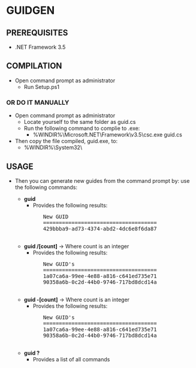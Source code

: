 ﻿# GUIDGEN

## PREREQUISITES
* .NET Framework 3.5

## COMPILATION
* Open command prompt as administrator
	* Run Setup.ps1
### OR DO IT MANUALLY
* Open command prompt as administrator
	* Locate yourself to the same folder as guid.cs
	* Run the following command to complie to .exe:
		* %WINDIR%\Microsoft.NET\Framework\v3.5\csc.exe guid.cs 
* Then copy the file compiled, guid.exe, to:
	* %WINDIR%\System32\
	
## USAGE				
* Then you can generate new guides from the command prompt by:
use the following commands:

	* **guid**
		* Provides the following results:
		<pre>
			New GUID
			====================================
			429bbba9-ad73-4374-abd2-4dc6e8f6da87
		</pre>
	* **guid /[count]** -> Where count is an integer
		* Provides the following results:
		<pre>
			New GUID's
			====================================
			1a07ca6a-99ee-4e88-a816-c641ed735e71
			90358a6b-0c2d-44b0-9746-717bd8dcd14a
		</pre>
	* **guid -[count]** -> Where count is an integer
		* Provides the following results:
		<pre>
			New GUID's
			====================================
			1a07ca6a-99ee-4e88-a816-c641ed735e71
			90358a6b-0c2d-44b0-9746-717bd8dcd14a
		</pre>
	* **guid ?**
		* Provides a list of all commands

